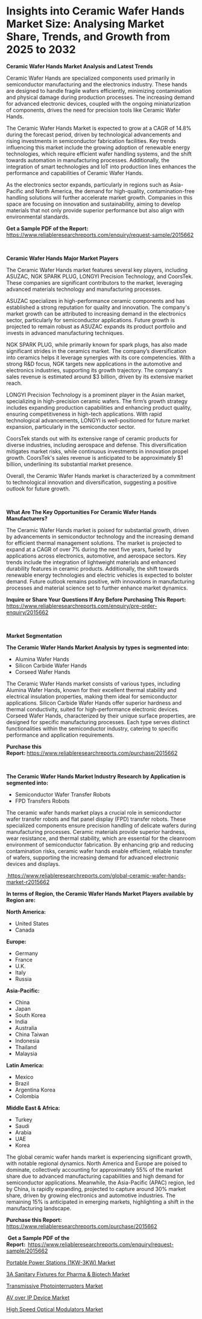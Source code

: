 <p><h1>Insights into Ceramic Wafer Hands Market Size: Analysing Market Share, Trends, and Growth from 2025 to 2032</h1></p><p><strong>Ceramic Wafer Hands Market Analysis and Latest Trends</strong></p>
<p><p>Ceramic Wafer Hands are specialized components used primarily in semiconductor manufacturing and the electronics industry. These hands are designed to handle fragile wafers efficiently, minimizing contamination and physical damage during production processes. The increasing demand for advanced electronic devices, coupled with the ongoing miniaturization of components, drives the need for precision tools like Ceramic Wafer Hands.</p><p>The Ceramic Wafer Hands Market is expected to grow at a CAGR of 14.8% during the forecast period, driven by technological advancements and rising investments in semiconductor fabrication facilities. Key trends influencing this market include the growing adoption of renewable energy technologies, which require efficient wafer handling systems, and the shift towards automation in manufacturing processes. Additionally, the integration of smart technologies and IoT into production lines enhances the performance and capabilities of Ceramic Wafer Hands. </p><p>As the electronics sector expands, particularly in regions such as Asia-Pacific and North America, the demand for high-quality, contamination-free handling solutions will further accelerate market growth. Companies in this space are focusing on innovation and sustainability, aiming to develop materials that not only provide superior performance but also align with environmental standards.</p></p>
<p><strong>Get a Sample PDF of the Report:&nbsp;</strong> <a href="https://www.reliableresearchreports.com/enquiry/request-sample/2015662?utm_campaign=11&utm_medium=2&utm_source=Github&utm_content=ia&utm_term=29032025&utm_id=ceramic-wafer-hands">https://www.reliableresearchreports.com/enquiry/request-sample/2015662</a></p>
<p>&nbsp;</p>
<p><strong>Ceramic Wafer Hands Major Market Players</strong></p>
<p><p>The Ceramic Wafer Hands market features several key players, including ASUZAC, NGK SPARK PLUG, LONGYI Precision Technology, and CoorsTek. These companies are significant contributors to the market, leveraging advanced materials technology and manufacturing processes.</p><p>ASUZAC specializes in high-performance ceramic components and has established a strong reputation for quality and innovation. The company's market growth can be attributed to increasing demand in the electronics sector, particularly for semiconductor applications. Future growth is projected to remain robust as ASUZAC expands its product portfolio and invests in advanced manufacturing techniques.</p><p>NGK SPARK PLUG, while primarily known for spark plugs, has also made significant strides in the ceramics market. The company’s diversification into ceramics helps it leverage synergies with its core competencies. With a strong R&D focus, NGK targets new applications in the automotive and electronics industries, supporting its growth trajectory. The company's sales revenue is estimated around $3 billion, driven by its extensive market reach.</p><p>LONGYI Precision Technology is a prominent player in the Asian market, specializing in high-precision ceramic wafers. The firm’s growth strategy includes expanding production capabilities and enhancing product quality, ensuring competitiveness in high-tech applications. With rapid technological advancements, LONGYI is well-positioned for future market expansion, particularly in the semiconductor sector.</p><p>CoorsTek stands out with its extensive range of ceramic products for diverse industries, including aerospace and defense. This diversification mitigates market risks, while continuous investments in innovation propel growth. CoorsTek's sales revenue is anticipated to be approximately $1 billion, underlining its substantial market presence.</p><p>Overall, the Ceramic Wafer Hands market is characterized by a commitment to technological innovation and diversification, suggesting a positive outlook for future growth.</p></p>
<p>&nbsp;</p>
<p><strong>What Are The Key Opportunities For Ceramic Wafer Hands Manufacturers?</strong></p>
<p><p>The Ceramic Wafer Hands market is poised for substantial growth, driven by advancements in semiconductor technology and the increasing demand for efficient thermal management solutions. The market is projected to expand at a CAGR of over 7% during the next five years, fueled by applications across electronics, automotive, and aerospace sectors. Key trends include the integration of lightweight materials and enhanced durability features in ceramic products. Additionally, the shift towards renewable energy technologies and electric vehicles is expected to bolster demand. Future outlook remains positive, with innovations in manufacturing processes and material science set to further enhance market dynamics.</p></p>
<p><strong>Inquire or Share Your Questions If Any Before Purchasing This Report:</strong> <a href="https://www.reliableresearchreports.com/enquiry/pre-order-enquiry/2015662?utm_campaign=11&utm_medium=2&utm_source=Github&utm_content=ia&utm_term=29032025&utm_id=ceramic-wafer-hands">https://www.reliableresearchreports.com/enquiry/pre-order-enquiry/2015662</a></p>
<p>&nbsp;</p>
<p><strong>Market Segmentation</strong></p>
<p><strong>The Ceramic Wafer Hands Market Analysis by types is segmented into:</strong></p>
<p><ul><li>Alumina Wafer Hands</li><li>Silicon Carbide Wafer Hands</li><li>Corseed Wafer Hands</li></ul></p>
<p><p>The Ceramic Wafer Hands market consists of various types, including Alumina Wafer Hands, known for their excellent thermal stability and electrical insulation properties, making them ideal for semiconductor applications. Silicon Carbide Wafer Hands offer superior hardness and thermal conductivity, suited for high-performance electronic devices. Corseed Wafer Hands, characterized by their unique surface properties, are designed for specific manufacturing processes. Each type serves distinct functionalities within the semiconductor industry, catering to specific performance and application requirements.</p></p>
<p><strong>Purchase this Report:&nbsp;</strong><a href="https://www.reliableresearchreports.com/purchase/2015662?utm_campaign=11&utm_medium=2&utm_source=Github&utm_content=ia&utm_term=29032025&utm_id=ceramic-wafer-hands">https://www.reliableresearchreports.com/purchase/2015662</a></p>
<p>&nbsp;</p>
<p><strong>The Ceramic Wafer Hands Market Industry Research by Application is segmented into:</strong></p>
<p><ul><li>Semiconductor Wafer Transfer Robots</li><li>FPD Transfers Robots</li></ul></p>
<p><p>The ceramic wafer hands market plays a crucial role in semiconductor wafer transfer robots and flat panel display (FPD) transfer robots. These specialized components ensure precision handling of delicate wafers during manufacturing processes. Ceramic materials provide superior hardness, wear resistance, and thermal stability, which are essential for the cleanroom environment of semiconductor fabrication. By enhancing grip and reducing contamination risks, ceramic wafer hands enable efficient, reliable transfer of wafers, supporting the increasing demand for advanced electronic devices and displays.</p></p>
<p><a href="https://www.reliableresearchreports.com/global-ceramic-wafer-hands-market-r2015662?utm_campaign=11&utm_medium=2&utm_source=Github&utm_content=ia&utm_term=29032025&utm_id=ceramic-wafer-hands">&nbsp;https://www.reliableresearchreports.com/global-ceramic-wafer-hands-market-r2015662</a></p>
<p><strong>In terms of Region, the Ceramic Wafer Hands Market Players available by Region are:</strong></p>
<p>
    <p> <strong> North America: </strong>
        <ul>
            <li>United States</li>
            <li>Canada</li>
        </ul>
        </p> 
    <p> <strong> Europe: </strong>
        <ul>
            <li>Germany</li>
            <li>France</li>
            <li>U.K.</li>
            <li>Italy</li>
            <li>Russia</li>
        </ul>
        </p> 
    <p> <strong> Asia-Pacific: </strong>
        <ul>
            <li>China</li>
            <li>Japan</li>
            <li>South Korea</li>
            <li>India</li>
            <li>Australia</li>
            <li>China Taiwan</li>
            <li>Indonesia</li>
            <li>Thailand</li>
            <li>Malaysia</li>
        </ul>
        </p> 
    <p> <strong> Latin America: </strong>
        <ul>
            <li>Mexico</li>
            <li>Brazil</li>
            <li>Argentina Korea</li>
            <li>Colombia</li>
        </ul>
        </p> 
    <p> <strong> Middle East & Africa: </strong>
        <ul>
            <li>Turkey</li>
            <li>Saudi</li>
            <li>Arabia</li>
            <li>UAE</li>
            <li>Korea</li>
        </ul>
    </p>
    </p>
<p><p>The global ceramic wafer hands market is experiencing significant growth, with notable regional dynamics. North America and Europe are poised to dominate, collectively accounting for approximately 55% of the market share due to advanced manufacturing capabilities and high demand for semiconductor applications. Meanwhile, the Asia-Pacific (APAC) region, led by China, is rapidly expanding, projected to capture around 30% market share, driven by growing electronics and automotive industries. The remaining 15% is anticipated in emerging markets, highlighting a shift in the manufacturing landscape.</p></p>
<p><strong>Purchase this Report: </strong><a href="https://www.reliableresearchreports.com/purchase/2015662?utm_campaign=11&utm_medium=2&utm_source=Github&utm_content=ia&utm_term=29032025&utm_id=ceramic-wafer-hands">https://www.reliableresearchreports.com/purchase/2015662</a></p>
<p>&nbsp;<strong>Get a Sample PDF of the Report:&nbsp;&nbsp;</strong><a href="https://www.reliableresearchreports.com/enquiry/request-sample/2015662?utm_campaign=11&utm_medium=2&utm_source=Github&utm_content=ia&utm_term=29032025&utm_id=ceramic-wafer-hands">https://www.reliableresearchreports.com/enquiry/request-sample/2015662</a></p>
<p><strong></strong></p>
<p><p><a href="https://www.linkedin.com/pulse/portable-power-stations-1kw-3kw-market-analysis-current-ic8ae?utm_campaign=11&utm_medium=2&utm_source=Github&utm_content=ia&utm_term=29032025&utm_id=ceramic-wafer-hands">Portable Power Stations (1KW-3KW) Market</a></p><p><a href="https://www.linkedin.com/pulse/3a-sanitary-fixtures-pharma-biotech-market-metrics-like-size-vb1se?utm_campaign=11&utm_medium=2&utm_source=Github&utm_content=ia&utm_term=29032025&utm_id=ceramic-wafer-hands">3A Sanitary Fixtures for Pharma & Biotech Market</a></p><p><a href="https://github.com/tauchzuazoli/Market-Research-Report-List-1/blob/main/transmissive-photointerrupters-market.md?utm_campaign=11&utm_medium=2&utm_source=Github&utm_content=ia&utm_term=29032025&utm_id=ceramic-wafer-hands">Transmissive Photointerrupters Market</a></p><p><a href="https://www.linkedin.com/pulse/unlocking-growth-potential-strategic-analysis-av-over-ip-uwxge?utm_campaign=11&utm_medium=2&utm_source=Github&utm_content=ia&utm_term=29032025&utm_id=ceramic-wafer-hands">AV over IP Device Market</a></p><p><a href="https://github.com/zappasuccofz/Market-Research-Report-List-1/blob/main/high-speed-optical-modulators-market.md?utm_campaign=11&utm_medium=2&utm_source=Github&utm_content=ia&utm_term=29032025&utm_id=ceramic-wafer-hands">High Speed Optical Modulators Market</a></p></p>